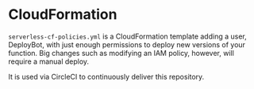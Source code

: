 # CloudFormation

`serverless-cf-policies.yml` is a CloudFormation template adding a user, DeployBot, with just enough permissions to deploy new versions of your function.
Big changes such as modifying an IAM policy, however, will require a manual deploy.

It is used via CircleCI to continuously deliver this repository.
